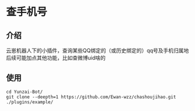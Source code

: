 # 查手机号
## 介绍
云崽机器人下的小插件，查询某些QQ绑定的（或历史绑定的）qq号及手机归属地
后续可能加点其他功能，比如查微博uid啥的
## 使用
```
cd Yunzai-Bot/
git clone --deepth=1 https://github.com/Ewan-wzz/chashoujihao.git ./plugins/example/
```
